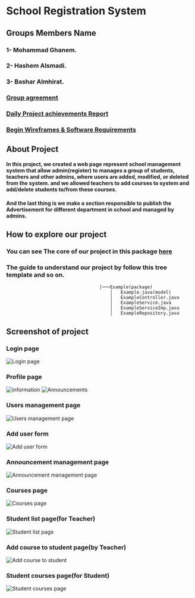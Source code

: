 # School Registration System

## Groups Members Name
### 1- Mohammad Ghanem.
### 2- Hashem Alsmadi.
### 3- Bashar Almhirat.

### [Group agreement](ProjectReadMeFile/TeamAgreement/TeamAgreement.md)

### [Daily Project achievements Report](ProjectReadMeFile)

### [Begin Wireframes & Software Requirements](ProjectReadMeFile/BeginWireframes&SoftwareRequirements.md)


## About Project
#### In this project, we created a web page represent school management system that allow admin(register) to manages a group of students, teachers and other admins, where users are added, modified, or deleted from the system. and we allowed teachers to add courses to system and add/delete students to/from these courses.
#### And the last thing is we make a section responsible to publish the Advertisement for different department in school and managed by admins.


## How to explore our project
### You can see The core of our project in this package [here](src/main/java/com/midproject/schoolregistrationsystem)
### The guide to understand our project by follow this tree template and so on.

                                       │───Example(package)
                                           │   Example.java(model)
                                           │   ExampleController.java
                                           │   ExampleService.java
                                           │   ExampleServiceImp.java
                                           │   ExampleRepository.java
                                    
 


## Screenshot of project

### Login page

![Login page](ProjectReadMeFile/Assert/login.jpg)

### Profile page
![information](ProjectReadMeFile/Assert/profile1.jpg)
![Announcements](ProjectReadMeFile/Assert/profile2.jpg)

### Users management page
![Users management page](ProjectReadMeFile/Assert/userManagementSystem.jpg)

### Add user form
![Add user form](ProjectReadMeFile/Assert/newUserForm.jpg)

### Announcement management page
![Announcement management page](ProjectReadMeFile/Assert/AnnoSys.jpg)

### Courses page
![Courses page](ProjectReadMeFile/Assert/coursesList.jpg)

### Student list page(for Teacher)
![Student list page](ProjectReadMeFile/Assert/studentList.jpg)

### Add course to student page(by Teacher)
![Add course to student](ProjectReadMeFile/Assert/addStudentCourse.jpg)

### Student courses page(for Student)
![Student courses page](ProjectReadMeFile/Assert/studentCourse.jpg)



